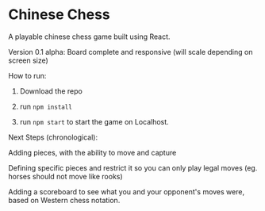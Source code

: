 # Chinese Chess

A playable chinese chess game built using React.

Version 0.1 alpha: Board complete and responsive (will scale depending on screen size)

How to run:

1) Download the repo

2) run `npm install`

3) run `npm start` to start the game on Localhost.

Next Steps (chronological):

Adding pieces, with the ability to move and capture

Defining specific pieces and restrict it so you can only play legal moves (eg. horses should not move like rooks)

Adding a scoreboard to see what you and your opponent's moves were, based on Western chess notation.
